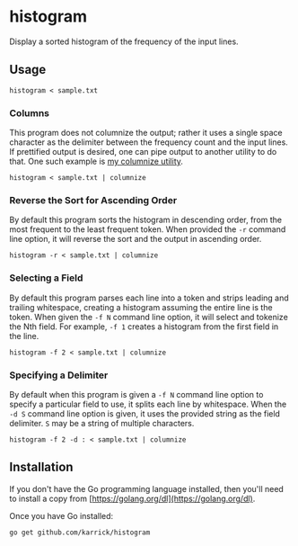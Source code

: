 # histogram

Display a sorted histogram of the frequency of the input lines.

## Usage

```
histogram < sample.txt
```

### Columns

This program does not columnize the output; rather it uses a single
space character as the delimiter between the frequency count and the
input lines. If prettified output is desired, one can pipe output to
another utility to do that.  One such example is
[my columnize utility](https://github.com/karrick/columnize).

```
histogram < sample.txt | columnize
```

### Reverse the Sort for Ascending Order

By default this program sorts the histogram in descending order, from
the most frequent to the least frequent token. When provided the `-r`
command line option, it will reverse the sort and the output in
ascending order.

```
histogram -r < sample.txt | columnize
```

### Selecting a Field

By default this program parses each line into a token and strips
leading and trailing whitespace, creating a histogram assuming the
entire line is the token. When given the `-f N` command line option,
it will select and tokenize the Nth field. For example, `-f 1` creates
a histogram from the first field in the line.

```
histogram -f 2 < sample.txt | columnize
```

### Specifying a Delimiter

By default when this program is given a `-f N` command line option to
specify a particular field to use, it splits each line by
whitespace. When the `-d S` command line option is given, it uses the
provided string as the field delimiter. `S` may be a string of
multiple characters.

```
histogram -f 2 -d : < sample.txt | columnize
```

## Installation

If you don't have the Go programming language installed, then you'll
need to install a copy from
[https://golang.org/dl](https://golang.org/dl).

Once you have Go installed:

```
go get github.com/karrick/histogram
```
